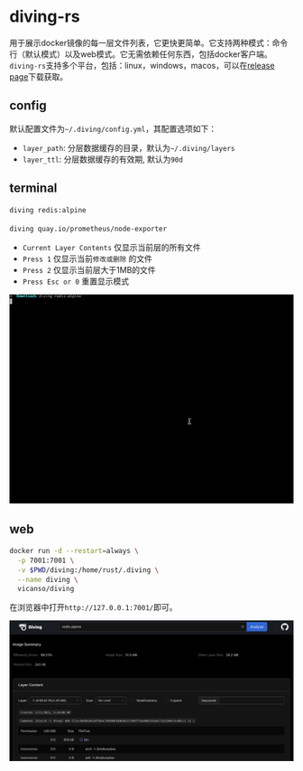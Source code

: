 # diving-rs

用于展示docker镜像的每一层文件列表，它更快更简单。它支持两种模式：命令行（默认模式）以及web模式。它无需依赖任何东西，包括docker客户端。
`diving-rs`支持多个平台，包括：linux，windows，macos，可以在[release page](https://github.com/vicanso/diving-rs/releases)下载获取。

## config

默认配置文件为`~/.diving/config.yml`，其配置选项如下：

- `layer_path`: 分层数据缓存的目录，默认为`~/.diving/layers`
- `layer_ttl`: 分层数据缓存的有效期, 默认为`90d`

## terminal

```bash
diving redis:alpine

diving quay.io/prometheus/node-exporter
```

- `Current Layer Contents` 仅显示当前层的所有文件
- `Press 1` 仅显示当前`修改或删除` 的文件
- `Press 2` 仅显示当前层大于1MB的文件
- `Press Esc or 0` 重置显示模式 

![](./assets/diving-terminal.gif)

## web

```bash
docker run -d --restart=always \
  -p 7001:7001 \
  -v $PWD/diving:/home/rust/.diving \
  --name diving \
  vicanso/diving
```

在浏览器中打开`http://127.0.0.1:7001/`即可。

![](./assets/diving-web.png)